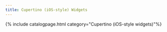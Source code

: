 ```yaml
---
title: Cupertino (iOS-style) Widgets
---
```

{% include catalogpage.html category="Cupertino (iOS-style widgets)"%}
